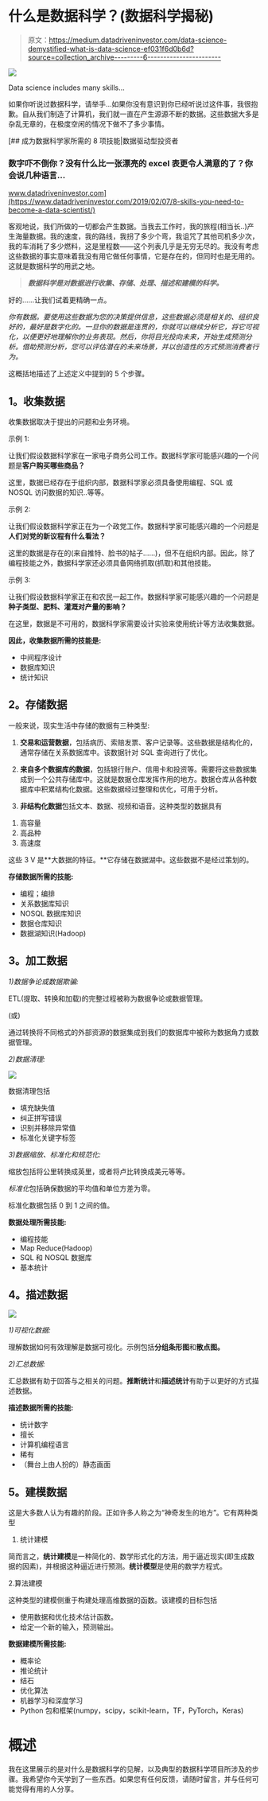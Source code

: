 # 什么是数据科学？(数据科学揭秘)

> 原文：<https://medium.datadriveninvestor.com/data-science-demystified-what-is-data-science-ef031f6d0b6d?source=collection_archive---------6----------------------->

![](img/f79f272fa82ec9852bd2fcfd1a784195.png)

Data science includes many skills…

如果你听说过数据科学，请举手…如果你没有意识到你已经听说过这件事，我很抱歉。自从我们制造了计算机，我们就一直在产生源源不断的数据。这些数据大多是杂乱无章的，在极度空闲的情况下做不了多少事情。

[](https://www.datadriveninvestor.com/2019/02/07/8-skills-you-need-to-become-a-data-scientist/) [## 成为数据科学家所需的 8 项技能|数据驱动型投资者

### 数字吓不倒你？没有什么比一张漂亮的 excel 表更令人满意的了？你会说几种语言…

www.datadriveninvestor.com](https://www.datadriveninvestor.com/2019/02/07/8-skills-you-need-to-become-a-data-scientist/) 

客观地说，我们所做的一切都会产生数据。当我去工作时，我的旅程(相当长..)产生海量数据。我的速度，我的路线，我拐了多少个弯，我诅咒了其他司机多少次，我的车消耗了多少燃料，这是里程数——这个列表几乎是无穷无尽的。我没有考虑这些数据的事实意味着我没有用它做任何事情，它是存在的，但同时也是无用的。这就是数据科学的用武之地。

> ***数据科学是对数据进行收集、存储、处理、描述和建模的科学。***

好的……让我们试着更精确一点。

*你有数据。要使用这些数据为您的决策提供信息，这些数据必须是相关的、组织良好的，最好是数字化的。一旦你的数据是连贯的，你就可以继续分析它，将它可视化，以便更好地理解你的业务表现。然后，你将目光投向未来，开始生成预测分析。借助预测分析，您可以评估潜在的未来场景，并以创造性的方式预测消费者行为。*

这概括地描述了上述定义中提到的 5 个步骤。

## **1。收集数据**

收集数据取决于提出的问题和业务环境。

示例 1:

让我们假设数据科学家在一家电子商务公司工作。数据科学家可能感兴趣的一个问题是**客户购买哪些商品？**

这里，数据已经存在于组织内部，数据科学家必须具备使用编程、SQL 或 NOSQL 访问数据的知识..等等。

示例 2:

让我们假设数据科学家正在为一个政党工作。数据科学家可能感兴趣的一个问题是**人们对党的新议程有什么看法？**

这里的数据是存在的(来自推特、脸书的帖子……)，但不在组织内部。因此，除了编程技能之外，数据科学家还必须具备网络抓取(抓取)和其他技能。

示例 3:

让我们假设数据科学家正在和农民一起工作。数据科学家可能感兴趣的一个问题是**种子类型、肥料、灌溉对产量的影响？**

在这里，数据是不可用的，数据科学家需要设计实验来使用统计等方法收集数据。

**因此，收集数据所需的技能是:**

*   中间程序设计
*   数据库知识
*   统计知识

## **2。存储数据**

一般来说，现实生活中存储的数据有三种类型:

1) **交易和运营数据**，包括病历、索赔发票、客户记录等。这些数据是结构化的，通常存储在关系数据库中。该数据针对 SQL 查询进行了优化。

2) **来自多个数据库的数据**，包括银行账户、信用卡和投资等。需要将这些数据集成到一个公共存储库中。这就是数据仓库发挥作用的地方。数据仓库从各种数据库中积累结构化数据。这些数据经过整理和优化，可用于分析。

3) **非结构化数据**包括文本、数据、视频和语音。这种类型的数据具有

1.  高容量
2.  高品种
3.  高速度

这些 3 V 是**大数据的特征。**它存储在数据湖中。这些数据不是经过策划的。

**存储数据所需的技能:**

*   编程；编排
*   关系数据库知识
*   NOSQL 数据库知识
*   数据仓库知识
*   数据湖知识(Hadoop)

## **3。加工数据**

*1)数据争论或数据欺骗:*

ETL(提取、转换和加载)的完整过程被称为数据争论或数据管理。

(或)

通过转换将不同格式的外部资源的数据集成到我们的数据库中被称为数据角力或数据管理。

*2)数据清理:*

![](img/a03d929cfba5a2fc1d23581f6e90836e.png)

数据清理包括

*   填充缺失值
*   纠正拼写错误
*   识别并移除异常值
*   标准化关键字标签

*3)数据缩放、标准化和规范化:*

缩放包括将公里转换成英里，或者将卢比转换成美元等等。

*标准化*包括确保数据的平均值和单位方差为零。

标准化数据包括 0 到 1 之间的值。

**数据处理所需技能:**

*   编程技能
*   Map Reduce(Hadoop)
*   SQL 和 NOSQL 数据库
*   基本统计

## **4。描述数据**

![](img/3a8283a487b987ee941ec2cde2cc9953.png)

*1)可视化数据:*

理解数据如何有效理解是数据可视化。示例包括**分组条形图**和**散点图。**

*2)汇总数据:*

汇总数据有助于回答与之相关的问题。**推断统计**和**描述统计**有助于以更好的方式描述数据。

**描述数据所需的技能:**

*   统计数字
*   擅长
*   计算机编程语言
*   稀有
*   （舞台上由人扮的）静态画面

## **5。建模数据**

这是大多数人认为有趣的阶段。正如许多人称之为“神奇发生的地方”。它有两种类型

1.  统计建模

简而言之，**统计建模**是一种简化的、数学形式化的方法，用于逼近现实(即生成数据的因素)，并根据这种逼近进行预测。**统计模型**是使用的数学方程式。

2.算法建模

这种类型的建模侧重于构建处理高维数据的函数。该建模的目标包括

*   使用数据和优化技术估计函数。
*   给定一个新的输入，预测输出。

**数据建模所需技能:**

*   概率论
*   推论统计
*   结石
*   优化算法
*   机器学习和深度学习
*   Python 包和框架(numpy，scipy，scikit-learn，TF，PyTorch，Keras)

# 概述

我在这里展示的是对什么是数据科学的见解，以及典型的数据科学项目所涉及的步骤。我希望你今天学到了一些东西。如果您有任何反馈，请随时留言，并与任何可能觉得有用的人分享。